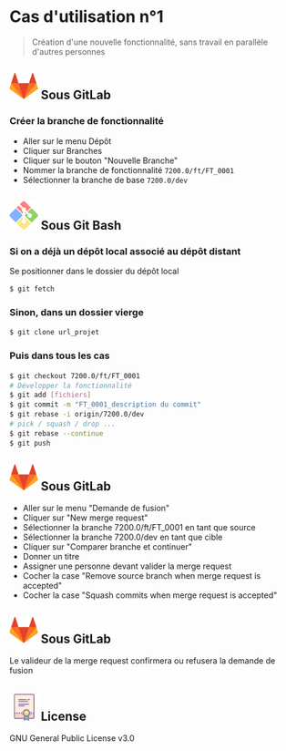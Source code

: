 # Cas d'utilisation n°1

> Création d'une nouvelle fonctionnalité, sans travail en parallèle d'autres personnes

## ![](https://github.com/HIMBER/FormationGit/blob/master/Private/Images/GitLab.png) Sous GitLab

### Créer la branche de fonctionnalité
- Aller sur le menu Dépôt
- Cliquer sur Branches
- Cliquer sur le bouton "Nouvelle Branche"
- Nommer la branche de fonctionnalité `7200.0/ft/FT_0001`
- Sélectionner la branche de base `7200.0/dev`

## ![](https://github.com/HIMBER/FormationGit/blob/master/Private/Images/GitBash.png) Sous Git Bash

### Si on a déjà un dépôt local associé au dépôt distant
Se positionner dans le dossier du dépôt local
```sh
$ git fetch
```

### Sinon, dans un dossier vierge
```sh
$ git clone url_projet
```

### Puis dans tous les cas

```sh
$ git checkout 7200.0/ft/FT_0001
# Développer la fonctionnalité
$ git add [fichiers]
$ git commit -m "FT_0001_description du commit"
$ git rebase -i origin/7200.0/dev
# pick / squash / drop ...
$ git rebase --continue
$ git push
```

## ![](https://github.com/HIMBER/FormationGit/blob/master/Private/Images/GitLab.png) Sous GitLab
- Aller sur le menu "Demande de fusion"
- Cliquer sur "New merge request"
- Sélectionner la branche 7200.0/ft/FT_0001 en tant que source
- Sélectionner la branche 7200.0/dev en tant que cible
- Cliquer sur "Comparer branche et continuer"
- Donner un titre
- Assigner une personne devant valider la merge request
- Cocher la case "Remove source branch when merge request is accepted"
- Cocher la case "Squash commits when merge request is accepted"

## ![](https://github.com/HIMBER/FormationGit/blob/master/Private/Images/GitLab.png) Sous GitLab
Le valideur de la merge request confirmera ou refusera la demande de fusion 

![](https://github.com/HIMBER/FormationGit/blob/master/Private/Images/Licence.png) License
----

GNU General Public License v3.0
